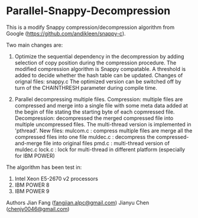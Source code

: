 # Parallel-Snappy-Decompression
This is a modify Snappy compression/decompression algorithm from Google
(https://github.com/andikleen/snappy-c).

Two main changes are:
1) Optimize the sequential dependency in the decompression by adding selection of
copy position during the compression procedure. The modified compression algorithm
is Snappy compatable. A threshold is added to decide whether the hash table can be
updated.
Changes of orignal files: snappy.c
The optimized version can be switched off by turn of the CHAINTHRESH parameter during
compile time.

2) Parallel decompressing multiple files.
Compression: multiple files are compressed and merge into a single file with some
meta data added at the begin of file stating the starting byte of each copmressed
file.
Decompression: decompressed the merged compressed file into multiple uncompressed files.
The multi-thread version is implemented in 'pthread'.
New files:
    mulcom.c    : compress multiple files are merge all the compressed files into one file
    muldec.c    : decompress the compressed-and-merge file into original files
    pmd.c       : multi-thread version of muldec.c
    lock.c      : lock for multi-thread in different platform (especially for IBM POWER)

The algorithm has been test in:
1. Intel Xeon E5-2670 v2 processors
2. IBM POWER 8
3. IBM POWER 9

Authors
Jian Fang (fangjian.alpc@gmail.com)
Jianyu Chen (chenjy0046@gmail.com)

